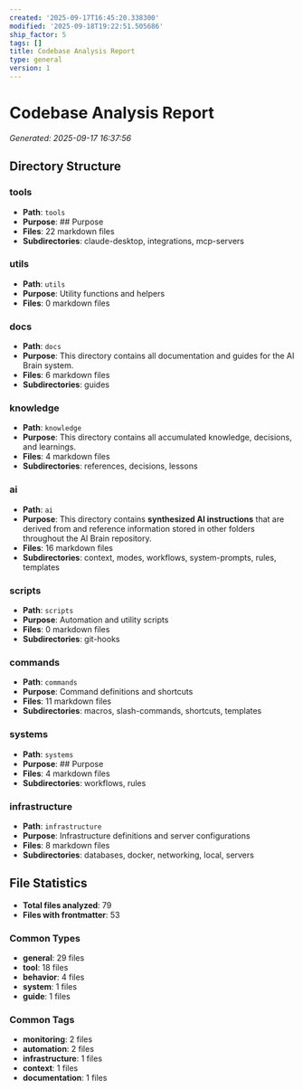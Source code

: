 ```yaml
---
created: '2025-09-17T16:45:20.338300'
modified: '2025-09-18T19:22:51.505686'
ship_factor: 5
tags: []
title: Codebase Analysis Report
type: general
version: 1
---
```


# Codebase Analysis Report
*Generated: 2025-09-17 16:37:56*

## Directory Structure

### tools
- **Path**: `tools`
- **Purpose**: ## Purpose
- **Files**: 22 markdown files
- **Subdirectories**: claude-desktop, integrations, mcp-servers

### utils
- **Path**: `utils`
- **Purpose**: Utility functions and helpers
- **Files**: 0 markdown files

### docs
- **Path**: `docs`
- **Purpose**: This directory contains all documentation and guides for the AI Brain system.
- **Files**: 6 markdown files
- **Subdirectories**: guides

### knowledge
- **Path**: `knowledge`
- **Purpose**: This directory contains all accumulated knowledge, decisions, and learnings.
- **Files**: 4 markdown files
- **Subdirectories**: references, decisions, lessons

### ai
- **Path**: `ai`
- **Purpose**: This directory contains **synthesized AI instructions** that are derived from and reference information stored in other folders throughout the AI Brain repository.
- **Files**: 16 markdown files
- **Subdirectories**: context, modes, workflows, system-prompts, rules, templates

### scripts
- **Path**: `scripts`
- **Purpose**: Automation and utility scripts
- **Files**: 0 markdown files
- **Subdirectories**: git-hooks

### commands
- **Path**: `commands`
- **Purpose**: Command definitions and shortcuts
- **Files**: 11 markdown files
- **Subdirectories**: macros, slash-commands, shortcuts, templates

### systems
- **Path**: `systems`
- **Purpose**: ## Purpose
- **Files**: 4 markdown files
- **Subdirectories**: workflows, rules

### infrastructure
- **Path**: `infrastructure`
- **Purpose**: Infrastructure definitions and server configurations
- **Files**: 8 markdown files
- **Subdirectories**: databases, docker, networking, local, servers

## File Statistics

- **Total files analyzed**: 79
- **Files with frontmatter**: 53

### Common Types

- **general**: 29 files
- **tool**: 18 files
- **behavior**: 4 files
- **system**: 1 files
- **guide**: 1 files

### Common Tags

- **monitoring**: 2 files
- **automation**: 2 files
- **infrastructure**: 1 files
- **context**: 1 files
- **documentation**: 1 files